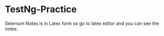 # TestNg-Practice

Selenium Notes is in Latex form so go to latex editor and you can see the notes.

